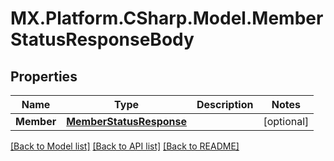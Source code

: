 # MX.Platform.CSharp.Model.MemberStatusResponseBody

## Properties

Name | Type | Description | Notes
------------ | ------------- | ------------- | -------------
**Member** | [**MemberStatusResponse**](MemberStatusResponse.md) |  | [optional] 

[[Back to Model list]](../README.md#documentation-for-models) [[Back to API list]](../README.md#documentation-for-api-endpoints) [[Back to README]](../README.md)

